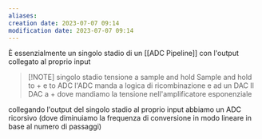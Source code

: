```yaml
---
aliases: 
creation date: 2023-07-07 09:14
modification date: 2023-07-07 09:14
---
```


È essenzialmente un singolo stadio di un [[ADC Pipeline]] con l'output collegato al proprio input

> [!NOTE] singolo stadio
> tensione a sample and hold
> Sample and hold to + e to ADC
> l'ADC manda a logica di ricombinazione e ad un DAC
> Il DAC a + dove mandiamo la tensione nell'amplificatore esponenziale

collegando l'output del singolo stadio al proprio input abbiamo un ADC ricorsivo (dove diminuiamo la frequenza di conversione in modo lineare in base al numero di passaggi)

